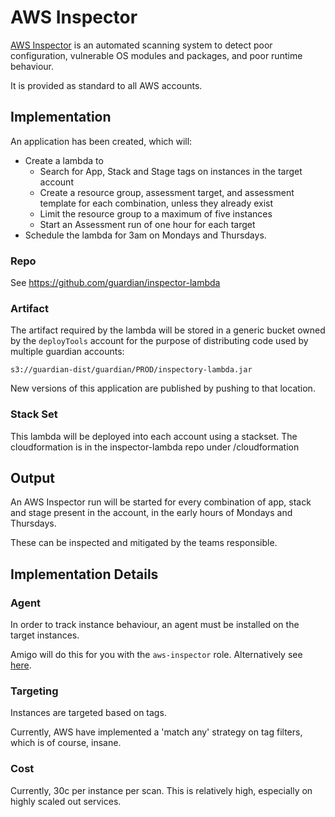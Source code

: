 # AWS Inspector

[AWS Inspector](https://aws.amazon.com/inspector/) is an automated scanning system to detect poor configuration, vulnerable OS modules and packages, and
poor runtime behaviour.

It is provided as standard to all AWS accounts.

## Implementation

An application has been created, which will:

  * Create a lambda to
    * Search for App, Stack and Stage tags on instances in the target account
    * Create a resource group, assessment target, and assessment template for each combination, unless they already exist
    * Limit the resource group to a maximum of five instances
    * Start an Assessment run of one hour for each target
  * Schedule the lambda for 3am on Mondays and Thursdays.

### Repo

See https://github.com/guardian/inspector-lambda

### Artifact

The artifact required by the lambda will be stored in a generic bucket owned by the `deployTools` account
for the purpose of distributing code used by multiple guardian accounts:

```
s3://guardian-dist/guardian/PROD/inspectory-lambda.jar
```

New versions of this application are published by pushing to that location.

### Stack Set

This lambda will be deployed into each account using a stackset.  The cloudformation is in the inspector-lambda repo 
under /cloudformation

## Output

An AWS Inspector run will be started for every combination of app, stack and stage present in the account, in the early
hours of Mondays and Thursdays.

These can be inspected and mitigated by the teams responsible.

## Implementation Details

### Agent

In order to track instance behaviour, an agent must be installed on the target instances.  

Amigo will do this for you with the `aws-inspector` role.
Alternatively see [here](https://docs.aws.amazon.com/inspector/latest/userguide/inspector_installing-uninstalling-agents.html#install-linux).

### Targeting

Instances are targeted based on tags.

Currently, AWS have implemented a 'match any' strategy on tag filters, which is of course, insane.  

### Cost

Currently, 30c per instance per scan.  This is relatively high, especially on highly scaled out services.

